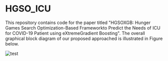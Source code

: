 # HGSO_ICU
This repository contains code for the paper titled "HGSOXGB: Hunger Games Search Optimization-Based Frameworkto Predict the Needs of ICU for COVID-19 Patient using eXtremeGradient Boosting". The overall graphical block diagram of our proposed approached is illustrated in Figure below.

![test](https://github.com/awalece04ku/HGSO_ICU/assets/44156683/1882b798-da25-4e65-b8de-2ae5fe5ff2d8)
